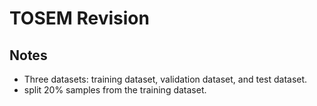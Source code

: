 # TOSEM Revision

## Notes

* Three datasets: training dataset, validation dataset, and test dataset.
* split 20% samples from the training dataset.